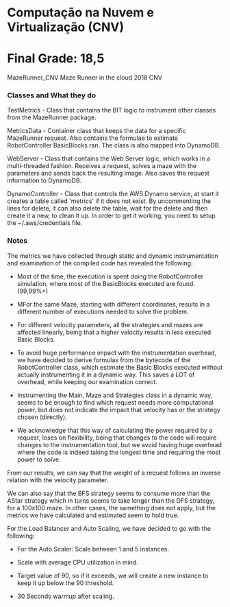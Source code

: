 # Computação na Nuvem e Virtualização (CNV)
# Final Grade: 18,5

MazeRunner_CNV
Maze Runner in the cloud 2018 CNV

### Classes and What they do

TestMetrics - Class that contains the BIT logic to instrument other classes from the MazeRunner package.

MetricsData - Container class that keeps the data for a specific MazeRunner request. Also contains the formulae to estimate 
RobotController BasicBlocks ran. The class is also mapped into DynamoDB.

WebServer - Class that contains the Web Server logic, which works in a multi-threaded fashion. Receives a request, solves a maze with the parameters and sends back the resulting image. Also saves the request information to DynamoDB.

DynamoController - Class that controls the AWS Dynamo service, at start it creates a table called 'metrics' if it does not exist. By uncommenting the lines for delete, it can also delete the table, wait for the delete and then create it a new, to clean it up. In order to get it working, you need to setup the ~/.aws/credentials file.



### Notes

The metrics we have collected through static and dynamic instrumentation and examination of the compiled code has revealed the following:

 - Most of the time, the execution is spent doing the RobotController simulation, where most of the BasicBlocks executed are found. (99,99%+)

 - MFor the same Maze, starting with different coordinates, results in a different number of executions needed to solve the problem.

 - For different velocity parameters, all the strategies and mazes are affected linearly, being that a higher velocity results in less executed Basic Blocks.

 - To avoid huge performance impact with the instrumentation overhead, we have decided to derive formulas from the bytecode of the RobotController class, which estimate the Basic Blocks executed without actually instrumenting it in a dynamic way. This saves a LOT of overhead, while keeping our examination correct.

 - Instrumenting the Main, Maze and Strategies class in a dynamic way, seems to be enough to find which request needs more computational power, but does not indicate the impact that velocity has or the strategy chosen (directly).

 - We acknowledge that this way of calculating the power required by a request, loses on flexibility, being that changes to the code will require changes to the instrumentation tool, but we avoid having huge overhead where the code is indeed taking the longest time and requiring the most power to solve.

From our results, we can say that the weight of a request follows an inverse relation with the velocity parameter. 

We can also say that the BFS strategy seems to consume more than the AStar strategy which in turns seems to take longer than the DFS strategy, for a 100x100 maze. In other cases, the samething does not apply, but the metrics we have calculated and estimated seem to hold true.

For the Load Balancer and Auto Scaling, we have decided to go with the following:


 - For the Auto Scaler: Scale between 1 and 5 instances. 

 - Scale with average CPU utilization in mind. 

 - Target value of 90, so if it exceeds, we will create a new instance to keep it up below the 90 threshold.

 - 30 Seconds warmup after scaling.
